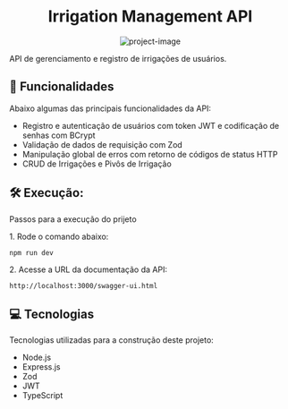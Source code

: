 <h1 align="center" id="title">Irrigation Management API</h1>

<p align="center"><img src="https://socialify.git.ci/ericolivrib/irrigation-management-api/image?description=1&amp;forks=1&amp;issues=1&amp;language=1&amp;name=1&amp;owner=1&amp;pattern=Plus&amp;stargazers=1&amp;theme=Light" alt="project-image"></p>

<p id="description">API de gerenciamento e registro de irrigações de usuários.</p>

  
  
<h2>🧐 Funcionalidades</h2>

<p>Abaixo algumas das principais funcionalidades da API:

*   Registro e autenticação de usuários com token JWT e codificação de senhas com BCrypt
*   Validação de dados de requisição com Zod
*   Manipulação global de erros com retorno de códigos de status HTTP
*   CRUD de Irrigações e Pivôs de Irrigação

<h2>🛠️ Execução:</h2>
Passos para a execução do prijeto

<p>1. Rode o comando abaixo:</p>

```
npm run dev
```

<p>2. Acesse a URL da documentação da API:</p>

```
http://localhost:3000/swagger-ui.html
```

  
  
<h2>💻 Tecnologias</h2>

Tecnologias utilizadas para a construção deste projeto:

*   Node.js
*   Express.js
*   Zod
*   JWT
*   TypeScript

